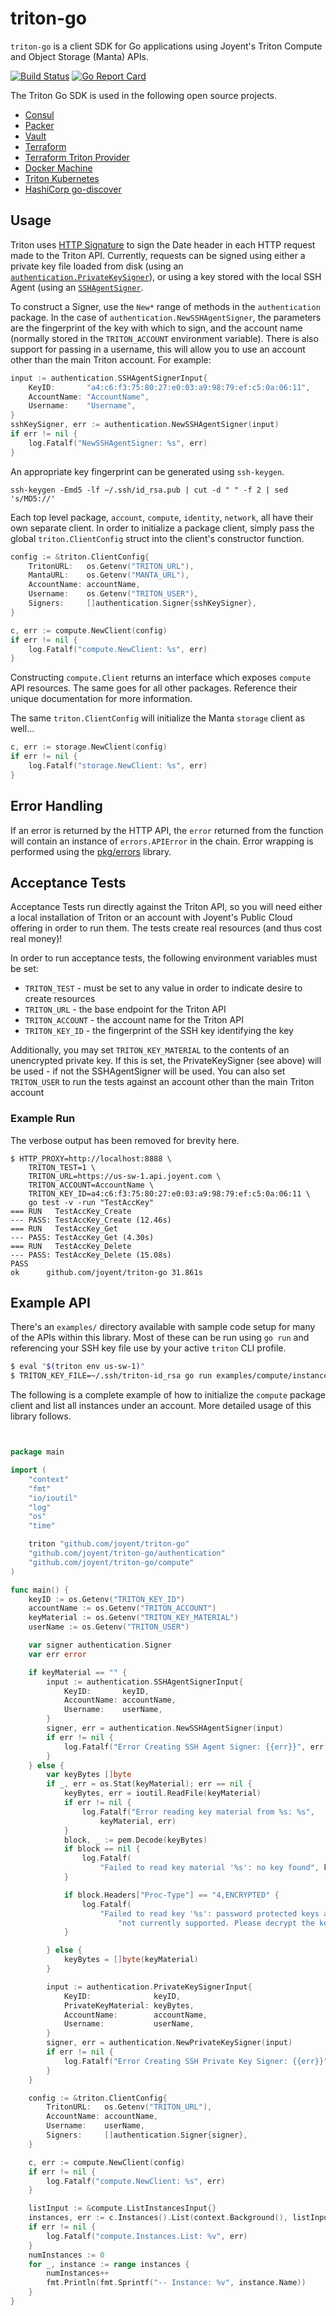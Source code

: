 # triton-go

`triton-go` is a client SDK for Go applications using Joyent's Triton Compute
and Object Storage (Manta) APIs.

[![Build Status](https://travis-ci.org/joyent/triton-go.svg?branch=master)](https://travis-ci.org/joyent/triton-go) [![Go Report Card](https://goreportcard.com/badge/github.com/joyent/triton-go)](https://goreportcard.com/report/github.com/joyent/triton-go)

The Triton Go SDK is used in the following open source projects.

- [Consul](https://www.consul.io/docs/agent/cloud-auto-join.html#joyent-triton)
- [Packer](http://github.com/hashicorp/packer)
- [Vault](http://github.com/abhishekpadadale/vault)
- [Terraform](http://github.com/hashicorp/terraform)
- [Terraform Triton Provider](https://github.com/terraform-providers/terraform-provider-triton)
- [Docker Machine](https://github.com/joyent/docker-machine-driver-triton)
- [Triton Kubernetes](https://github.com/joyent/triton-kubernetes)
- [HashiCorp go-discover](https://github.com/hashicorp/go-discover)

## Usage

Triton uses [HTTP Signature][4] to sign the Date header in each HTTP request
made to the Triton API. Currently, requests can be signed using either a private
key file loaded from disk (using an [`authentication.PrivateKeySigner`][5]), or
using a key stored with the local SSH Agent (using an [`SSHAgentSigner`][6].

To construct a Signer, use the `New*` range of methods in the `authentication`
package. In the case of `authentication.NewSSHAgentSigner`, the parameters are
the fingerprint of the key with which to sign, and the account name (normally
stored in the `TRITON_ACCOUNT` environment variable). There is also support for
passing in a username, this will allow you to use an account other than the main
Triton account. For example:

```go
input := authentication.SSHAgentSignerInput{
    KeyID:       "a4:c6:f3:75:80:27:e0:03:a9:98:79:ef:c5:0a:06:11",
    AccountName: "AccountName",
    Username:    "Username",
}
sshKeySigner, err := authentication.NewSSHAgentSigner(input)
if err != nil {
    log.Fatalf("NewSSHAgentSigner: %s", err)
}
```

An appropriate key fingerprint can be generated using `ssh-keygen`.

```
ssh-keygen -Emd5 -lf ~/.ssh/id_rsa.pub | cut -d " " -f 2 | sed 's/MD5://'
```

Each top level package, `account`, `compute`, `identity`, `network`, all have
their own separate client. In order to initialize a package client, simply pass
the global `triton.ClientConfig` struct into the client's constructor function.

```go
config := &triton.ClientConfig{
    TritonURL:   os.Getenv("TRITON_URL"),
    MantaURL:    os.Getenv("MANTA_URL"),
    AccountName: accountName,
    Username:    os.Getenv("TRITON_USER"),
    Signers:     []authentication.Signer{sshKeySigner},
}

c, err := compute.NewClient(config)
if err != nil {
    log.Fatalf("compute.NewClient: %s", err)
}
```

Constructing `compute.Client` returns an interface which exposes `compute` API
resources. The same goes for all other packages. Reference their unique
documentation for more information.

The same `triton.ClientConfig` will initialize the Manta `storage` client as
well...

```go
c, err := storage.NewClient(config)
if err != nil {
    log.Fatalf("storage.NewClient: %s", err)
}
```

## Error Handling

If an error is returned by the HTTP API, the `error` returned from the function
will contain an instance of `errors.APIError` in the chain. Error wrapping
is performed using the [pkg/errors][7] library.

## Acceptance Tests

Acceptance Tests run directly against the Triton API, so you will need either a
local installation of Triton or an account with Joyent's Public Cloud offering
in order to run them. The tests create real resources (and thus cost real
money)!

In order to run acceptance tests, the following environment variables must be
set:

- `TRITON_TEST` - must be set to any value in order to indicate desire to create
  resources
- `TRITON_URL` - the base endpoint for the Triton API
- `TRITON_ACCOUNT` - the account name for the Triton API
- `TRITON_KEY_ID` - the fingerprint of the SSH key identifying the key

Additionally, you may set `TRITON_KEY_MATERIAL` to the contents of an unencrypted
private key. If this is set, the PrivateKeySigner (see above) will be used - if
not the SSHAgentSigner will be used. You can also set `TRITON_USER` to run the tests
against an account other than the main Triton account

### Example Run

The verbose output has been removed for brevity here.

```
$ HTTP_PROXY=http://localhost:8888 \
    TRITON_TEST=1 \
    TRITON_URL=https://us-sw-1.api.joyent.com \
    TRITON_ACCOUNT=AccountName \
    TRITON_KEY_ID=a4:c6:f3:75:80:27:e0:03:a9:98:79:ef:c5:0a:06:11 \
    go test -v -run "TestAccKey"
=== RUN   TestAccKey_Create
--- PASS: TestAccKey_Create (12.46s)
=== RUN   TestAccKey_Get
--- PASS: TestAccKey_Get (4.30s)
=== RUN   TestAccKey_Delete
--- PASS: TestAccKey_Delete (15.08s)
PASS
ok  	github.com/joyent/triton-go	31.861s
```

## Example API

There's an `examples/` directory available with sample code setup for many of
the APIs within this library. Most of these can be run using `go run` and
referencing your SSH key file use by your active `triton` CLI profile.

```sh
$ eval "$(triton env us-sw-1)"
$ TRITON_KEY_FILE=~/.ssh/triton-id_rsa go run examples/compute/instances.go
```

The following is a complete example of how to initialize the `compute` package
client and list all instances under an account. More detailed usage of this
library follows.

```go


package main

import (
    "context"
    "fmt"
    "io/ioutil"
    "log"
    "os"
    "time"

    triton "github.com/joyent/triton-go"
    "github.com/joyent/triton-go/authentication"
    "github.com/joyent/triton-go/compute"
)

func main() {
    keyID := os.Getenv("TRITON_KEY_ID")
    accountName := os.Getenv("TRITON_ACCOUNT")
    keyMaterial := os.Getenv("TRITON_KEY_MATERIAL")
    userName := os.Getenv("TRITON_USER")

    var signer authentication.Signer
    var err error

    if keyMaterial == "" {
        input := authentication.SSHAgentSignerInput{
            KeyID:       keyID,
            AccountName: accountName,
            Username:    userName,
        }
        signer, err = authentication.NewSSHAgentSigner(input)
        if err != nil {
            log.Fatalf("Error Creating SSH Agent Signer: {{err}}", err)
        }
    } else {
        var keyBytes []byte
        if _, err = os.Stat(keyMaterial); err == nil {
            keyBytes, err = ioutil.ReadFile(keyMaterial)
            if err != nil {
                log.Fatalf("Error reading key material from %s: %s",
                    keyMaterial, err)
            }
            block, _ := pem.Decode(keyBytes)
            if block == nil {
                log.Fatalf(
                    "Failed to read key material '%s': no key found", keyMaterial)
            }

            if block.Headers["Proc-Type"] == "4,ENCRYPTED" {
                log.Fatalf(
                    "Failed to read key '%s': password protected keys are\n"+
                        "not currently supported. Please decrypt the key prior to use.", keyMaterial)
            }

        } else {
            keyBytes = []byte(keyMaterial)
        }

        input := authentication.PrivateKeySignerInput{
            KeyID:              keyID,
            PrivateKeyMaterial: keyBytes,
            AccountName:        accountName,
            Username:           userName,
        }
        signer, err = authentication.NewPrivateKeySigner(input)
        if err != nil {
            log.Fatalf("Error Creating SSH Private Key Signer: {{err}}", err)
        }
    }

    config := &triton.ClientConfig{
        TritonURL:   os.Getenv("TRITON_URL"),
        AccountName: accountName,
        Username:    userName,
        Signers:     []authentication.Signer{signer},
    }

    c, err := compute.NewClient(config)
    if err != nil {
        log.Fatalf("compute.NewClient: %s", err)
    }

    listInput := &compute.ListInstancesInput{}
    instances, err := c.Instances().List(context.Background(), listInput)
    if err != nil {
        log.Fatalf("compute.Instances.List: %v", err)
    }
    numInstances := 0
    for _, instance := range instances {
        numInstances++
        fmt.Println(fmt.Sprintf("-- Instance: %v", instance.Name))
    }
}

```

[4]: https://github.com/joyent/node-http-signature/blob/master/http_signing.md
[5]: https://godoc.org/github.com/joyent/triton-go/authentication
[6]: https://godoc.org/github.com/joyent/triton-go/authentication
[7]: https://github.com/pkg/errors
